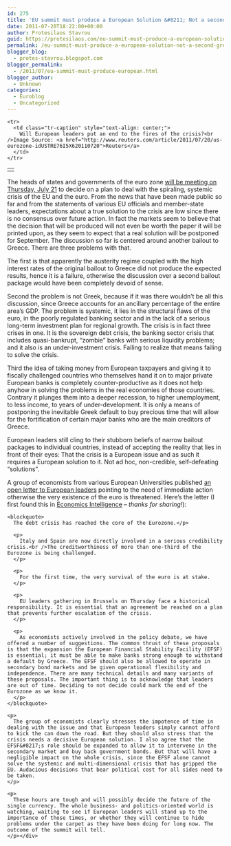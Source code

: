 ```yaml
---
id: 275
title: 'EU summit must produce a European Solution &#8211; Not a second Greek bailout'
date: 2011-07-20T18:22:00+00:00
author: Protesilaos Stavrou
guid: https://protesilaos.com/eu-summit-must-produce-a-european-solution-not-a-second-greek-bailout/
permalink: /eu-summit-must-produce-a-european-solution-not-a-second-greek-bailout/
blogger_blog:
  - protes-stavrou.blogspot.com
blogger_permalink:
  - /2011/07/eu-summit-must-produce-european.html
blogger_author:
  - Unknown
categories:
  - Euroblog
  - Uncategorized
---
```

<div dir="ltr" style="text-align: left;" trbidi="on">
  <table align="center" cellpadding="0" cellspacing="0" class="tr-caption-container" style="margin-left: auto; margin-right: auto; text-align: center;">
    <tr>
      <td style="text-align: center;">
      </td>
    </tr>
    
    <tr>
      <td class="tr-caption" style="text-align: center;">
        Will European leaders put an end to the fires of the crisis?<br />Image Source: <a href="http://www.reuters.com/article/2011/07/20/us-eurozone-idUSTRE76I5X620110720">Reuters</a>
      </td>
    </tr>
  </table>
  
  <div class="separator" style="clear: both; text-align: center;">
  </div>
  
  <p>
    The heads of states and governments of the euro zone <a href="http://euobserver.com/9/32644">will be meeting on Thursday, July 21</a> to decide on a plan to deal with the spiraling, systemic crisis of the EU and the euro. From the news that have been made public so far and from the statements of various EU officials and member-state leaders, expectations about a true solution to the crisis are low since there is no consensus over future action. In fact the markets seem to believe that the decision that will be produced will not even be worth the paper it will be printed upon, as they seem to expect that a real solution will be postponed for September. The discussion so far is centered around another bailout to Greece. There are three problems with that.
  </p>
  
  <p>
    The first is that apparently the austerity regime coupled with the high interest rates of the original bailout to Greece did not produce the expected results, hence it is a failure, otherwise the discussion over a second bailout package would have been completely devoid of sense.
  </p>
  
  <p>
    Second the problem is not Greek, because if it was there wouldn&#8217;t be all this discussion, since Greece accounts for an ancillary percentage of the entire area&#8217;s GDP. The problem is systemic, it lies in the structural flaws of the euro, in the poorly regulated banking sector and in the lack of a serious long-term investment plan for regional growth. The crisis is in fact three crises in one. It is the sovereign debt crisis, the banking sector crisis that includes quasi-bankrupt, &#8220;zombie&#8221; banks with serious liquidity problems; and it also is an under-investment crisis. Failing to realize that means failing to solve the crisis.
  </p>
  
  <p>
    Third the idea of taking money from European taxpayers and giving it to fiscally challenged countries who themselves hand it on to major private European banks is completely counter-productive as it does not help anyhow in solving the problems in the real economies of those countries. Contrary it plunges them into a deeper recession, to higher unemployment, to less income, to years of under-development. It is only a means of postponing the inevitable Greek default to buy precious time that will allow for the fortification of certain major banks who are the main creditors of  Greece.
  </p>
  
  <p>
    European leaders still cling to their stubborn beliefs of  narrow bailout packages to individual countries, instead of accepting the reality that lies in front of their eyes: That the crisis is a European issue and as such it requires a European solution to it. Not ad hoc, non-credible, self-defeating &#8220;solutions&#8221;.
  </p>
  
  <p>
    A group of economists from various European Universities published <a href="http://voxeu.org/index.php?q=node/6778">an open letter to European leaders</a> pointing to the need of immediate action otherwise the very existence of the euro is threatened. Here&#8217;s the letter (I first found this in <a href="http://olafstorbeck.com/2011/07/20/save-the-euro-for-gods-sake/">Economics Intelligence</a><i> &#8211; thanks for sharing!</i>):<br /> 
    
    <blockquote>
      The debt crisis has reached the core of the Eurozone.</p> 
      
      <p>
        Italy and Spain are now directly involved in a serious credibility crisis.<br />The creditworthiness of more than one-third of the Eurozone is being challenged.
      </p>
      
      <p>
        For the first time, the very survival of the euro is at stake.
      </p>
      
      <p>
        EU leaders gathering in Brussels on Thursday face a historical responsibility. It is essential that an agreement be reached on a plan that prevents further escalation of the crisis.
      </p>
      
      <p>
        As economists actively involved in the policy debate, we have offered a number of suggestions. The common thrust of these proposals is that the expansion the European Financial Stability Facility (EFSF) is essential; it must be able to make banks strong enough to withstand a default by Greece. The EFSF should also be allowed to operate in secondary bond markets and be given operational flexibility and independence. There are many technical details and many variants of these proposals. The important thing is to acknowledge that leaders are out of time. Deciding to not decide could mark the end of the Eurozone as we know it.
      </p>
    </blockquote>
    
    <p>
      The group of economists clearly stresses the impotence of time in dealing with the issue and that European leaders simply cannot afford to kick the can down the road. But they should also stress that the crisis needs a decisive European solution. I also agree that the EFSF&#8217;s role should be expanded to allow it to intervene in the secondary market and buy back government bonds. But that will have a negligible impact on the whole crisis, since the EFSF alone cannot solve the systemic and multi-dimensional crisis that has gripped the EU. Audacious decisions that bear political cost for all sides need to be taken.
    </p>
    
    <p>
      These hours are tough and will possibly decide the future of the single currency. The whole business- and politics-oriented world is watching, waiting to see if European leaders will stand up to the importance of those times, or whether they will continue to hide problems under the carpet as they have been doing for long now. The outcome of the summit will tell.
    </p></div>